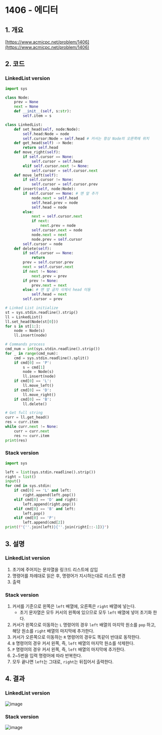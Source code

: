 # **1406 - 에디터**

## **1. 개요**

[https://www.acmicpc.net/problem/1406](https://www.acmicpc.net/problem/1406)

## **2. 코드**

### LinkedList version

```python
import sys

class Node:
    prev = None
    next = None
    def __init__(self, s:str):
        self.item = s

class LinkedList:
    def set_head(self, node:Node):
        self.head:Node = node
        self.cursor:Node = self.head # 커서는 항상 Node의 오른쪽에 위치
    def get_head(self) -> Node:
        return self.head
    def move_right(self):
        if self.cursor == None:
            self.cursor = self.head
        elif self.cursor.next != None:
            self.cursor = self.cursor.next
    def move_left(self):
        if self.cursor != None:
            self.cursor = self.cursor.prev
    def insert(self, node:Node):
        if self.cursor == None: # 맨 앞 추가
            node.next = self.head
            self.head.prev = node
            self.head = node
        else:
            next = self.cursor.next
            if next:
                next.prev = node
            self.cursor.next = node
            node.next = next
            node.prev = self.cursor
        self.cursor = node
    def delete(self):
        if self.cursor == None:
            return
        prev = self.cursor.prev
        next = self.cursor.next
        if next != None:
            next.prev = prev
        if prev != None:
            prev.next = next
        else: # 맨 앞 글자 삭제시 head 이동
            self.head = next
        self.cursor = prev

# Linked List initialize
st = sys.stdin.readline().strip()
ll = LinkedList()
ll.set_head(Node(st[0]))
for s in st[1:]:
    node = Node(s)
    ll.insert(node)

# Commands process
cmd_num = int(sys.stdin.readline().strip())
for _ in range(cmd_num):
    cmd = sys.stdin.readline().split()
    if cmd[0] == 'P':
        s = cmd[1]
        node = Node(s)
        ll.insert(node)
    if cmd[0] == 'L':
        ll.move_left()
    if cmd[0] == 'D':
        ll.move_right()
    if cmd[0] == 'B':
        ll.delete()

# Get full string
curr = ll.get_head()
res = curr.item
while curr.next != None:
    curr = curr.next
    res += curr.item
print(res)
```

### Stack version

```python
import sys

left = list(sys.stdin.readline().strip())
right = list()
input()
for cmd in sys.stdin:
    if cmd[0] == 'L' and left:
        right.append(left.pop())
    elif cmd[0] == 'D' and right:
        left.append(right.pop())
    elif cmd[0] == 'B' and left:
        left.pop()
    elif cmd[0] == 'P':
        left.append(cmd[2])
print(f"{''.join(left)}{''.join(right[::-1])}")
```

## **3. 설명**

### LinkedList version

1. 초기에 주어지는 문자열을 링크드 리스트에 삽입
2. 명령어를 차례대로 읽은 후, 명령어가 지시하는대로 리스트 변경
3. 출력

### Stack version

1. 커서를 기준으로 왼쪽은 `left` 배열에, 오른쪽은 `right` 배열에 넣는다.
    - 초기 문자열은 모두 커서의 왼쪽에 있으므로 모두 `left` 배열에 넣어 초기화 한다.
2. 커서가 왼쪽으로 이동하는 `L` 명령어의 경우 `left` 배열의 마지막 원소를 `pop` 하고, 해당 원소를 `right` 배열의 마지막에 추가한다.
3. 커서가 오른쪽으로 이동하는 `R` 명령어의 경우도 똑같이 반대로 동작한다.
4. `B` 명령어의 경우 커서 왼쪽, 즉, `left` 배열의 마지막 원소를 삭제한다.
5. `P` 명령어의 경우 커서 왼쪽, 즉, `left` 배열의 마지막에 추가한다.
6. 2~5번을 입력 명령어에 따라 반복한다.
7. 모두 끝나면 `left`는 그대로, `right`는 뒤집어서 출력한다.

## **4. 결과**

### LinkedList version

![image](https://user-images.githubusercontent.com/41278416/86471025-85193100-bd77-11ea-8703-29f00529c671.png)

### Stack version

![image](https://user-images.githubusercontent.com/41278416/86474660-4470e600-bd7e-11ea-90f4-ec846cf076a2.png)